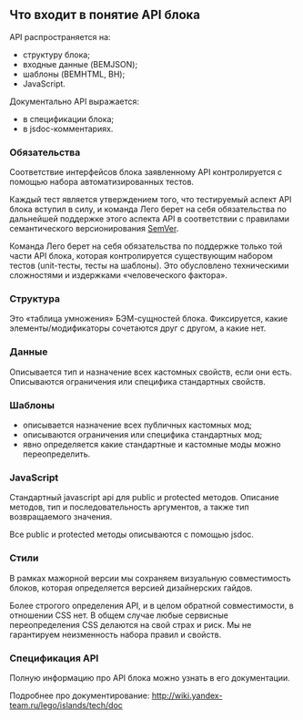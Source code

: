 ## Что входит в понятие API блока

API распространяется на:

  - структуру блока;
  - входные данные (BEMJSON);
  - шаблоны (BEMHTML, BH);
  - JavaScript.

Документально API выражается:

  - в спецификации блока;
  - в jsdoc-комментариях.


### Обязательства

Соответствие интерфейсов блока заявленному API контролируется с помощью набора автоматизированных тестов.

Каждый тест является утверждением того, что тестируемый аспект API блока вступил в силу,
и команда Лего берет на себя обязательства по дальнейшей поддержке этого аспекта API в соответствии с правилами семантического версионирования [SemVer](http://semver.org).

Команда Лего берет на себя обязательства по поддержке только той части API блока, которая контролируется существующим набором тестов (unit-тесты, тесты на шаблоны). Это обусловлено техническими сложностями и издержками «человеческого фактора».

### Структура

Это «таблица умножения» БЭМ-сущностей блока.
Фиксируется, какие элементы/модификаторы сочетаются друг с другом, а какие нет.


### Данные

Описывается тип и назначение всех кастомных свойств, если они есть. Описываются ограничения или специфика стандартных свойств.

### Шаблоны

- описывается назначение всех публичных кастомных мод;
- описываются ограничения или специфика стандартных мод;
- явно определяется какие стандартные и кастомные моды можно переопределить.

### JavaScript

Стандартный javascript api для public и protected методов. Описание методов, тип и последовательность аргументов, а также тип возвращаемого значения.

Все public и protected методы описываются с помощью jsdoc.

### Стили

В рамках мажорной версии мы сохраняем визуальную совместимость блоков, которая определяется версией дизайнерских гайдов.

Более строгого определения API, и в целом обратной совместимости, в отношении CSS нет.
В общем случае любые сервисные переопределения CSS делаются на свой страх и риск.
Мы не гарантируем неизменность набора правил и свойств.

### Спецификация API

Полную информацию про API блока можно узнать в его документации.

Подробнее про документирование: http://wiki.yandex-team.ru/lego/islands/tech/doc
